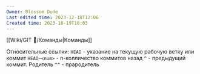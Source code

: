 ```yaml
---
Owner: Blossom Dude
Last edited time: 2023-12-18T12:06
Created time: 2023-10-19T10:03
---
```

[[Wiki/GIT 🎋/Команды|Команды]]



Относительные ссылки:
`HEAD` - указание на текущую рабочую ветку или коммит
`HEAD~<num>` - n-колличество коммитов назад
`^` - предыдущий коммит. Родитель
`^^` - прародитель
